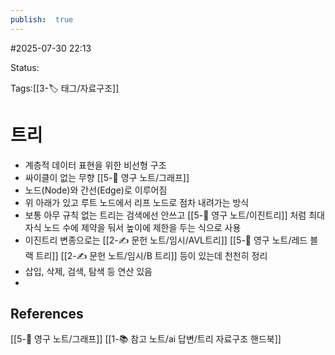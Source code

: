 ```yaml
---
publish:  true
---
```

#2025-07-30 22:13

Status: 

Tags:[[3-🏷️ 태그/자료구조]]

# 트리
- 계층적 데이터 표현을 위한 비선형 구조 
- 싸이클이 없는 무향 [[5-💎 영구 노트/그래프]]
- 노드(Node)와 간선(Edge)로 이루어짐
- 위 아래가 있고 루트 노드에서 리프 노드로 점차 내려가는 방식
- 보통 아무 규칙 없는 트리는 검색에선 안쓰고 [[5-💎 영구 노트/이진트리]] 처럼 최대 자식 노드 수에 제약을 둬서 높이에 제한을 두는 식으로 사용
- 이진트리 변종으로는 [[2-✍️ 문헌 노트/임시/AVL트리]] [[5-💎 영구 노트/레드 블랙 트리]] [[2-✍️ 문헌 노트/임시/B 트리]] 등이 있는데 천천히 정리
- 삽입, 삭제, 검색, 탐색 등 연산 있음
- 
## References
 [[5-💎 영구 노트/그래프]]
 [[1-📚 참고 노트/ai 답변/트리 자료구조 핸드북]]